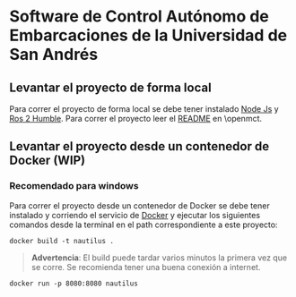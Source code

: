 # Software de Control Autónomo de Embarcaciones de la Universidad de San Andrés

## Levantar el proyecto de forma local

Para correr el proyecto de forma local se debe tener instalado [Node Js](https://nodejs.org/en) y [Ros 2 Humble](https://docs.ros.org/en/humble). Para correr el proyecto leer el [README](./openmct/README.md) en \openmct.

## Levantar el proyecto desde un contenedor de Docker (WIP)

### Recomendado para windows

Para correr el proyecto desde un contenedor de Docker se debe tener instalado y corriendo el servicio de [Docker](https://docs.docker.com/get-docker/) y ejecutar los siguientes comandos desde la terminal en el path correspondiente a este proyecto:

```termial
docker build -t nautilus .
```

> **Advertencia**: El build puede tardar varios minutos la primera vez que se corre. Se recomienda tener una buena conexión a internet.

```terminal
docker run -p 8080:8080 nautilus
```
